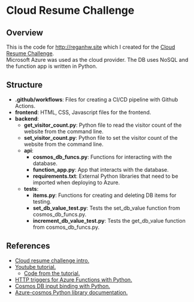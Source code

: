 # Cloud Resume Challenge

## Overview
This is the code for http://reganhw.site which I created for the [Cloud Resume Challenge](https://cloudresumechallenge.dev/docs/the-challenge/azure/).<br/>
Microsoft Azure was used as the cloud provider. The DB uses NoSQL and the function app is written in Python.

## Structure
- **.github/workflows**: Files for creating a CI/CD pipeline with Github Actions.
- **frontend**: HTML, CSS, Javascript files for the frontend.
- **backend**:
  - **get_visitor_count.py**: Python file to read the visitor count of the website from the command line.
  - **set_visitor_count.py**: Python file to set the visitor count of the website from the command line.
  - **api**:
    - **cosmos_db_funcs.py**: Functions for interacting with the database.
    - **function_app.py**: App that interacts with the database. 
    - **requirements.txt**: External Python libraries that need to be imported when deploying to Azure.
  - **tests**:
    - **items.py**: Functions for creating and deleting DB items for testing. 
    - **set_db_value_test.py**: Tests the set_db_value function from cosmos_db_funcs.py.
    - **increment_db_value_test.py**: Tests the get_db_value function from cosmos_db_funcs.py.

## References
- [Cloud resume challenge intro.](https://cloudresumechallenge.dev/docs/the-challenge/azure/)
- [Youtube tutorial.](https://www.youtube.com/watch?v=ieYrBWmkfno)
  - [Code from the tutorial.](https://github.com/madebygps/azure-resume)
- [HTTP triggers for Azure Functions with Python.](https://learn.microsoft.com/en-us/azure/azure-functions/functions-bindings-http-webhook?tabs=isolated-process%2Cfunctionsv2&pivots=programming-language-python)
- [Cosmos DB input binding with Python.](https://learn.microsoft.com/en-us/azure/azure-functions/functions-bindings-cosmosdb-v2-input?tabs=python-v2%2Cisolated-process%2Cnodejs-v4%2Cextensionv4&pivots=programming-language-python)
- [Azure-cosmos Python library documentation.](https://pypi.org/project/azure-cosmos/4.7.0/)